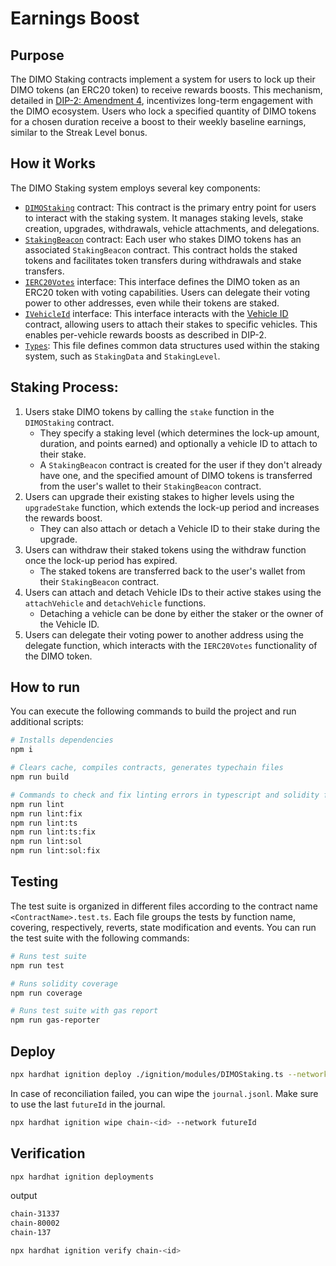 # Earnings Boost

## Purpose
The DIMO Staking contracts implement a system for users to lock up their DIMO tokens (an ERC20 token) to receive rewards boosts. This mechanism, detailed in [DIP-2: Amendment 4](https://docs.dimo.org/governance/amendments/dip2a4), incentivizes long-term engagement with the DIMO ecosystem. Users who lock a specified quantity of DIMO tokens for a chosen duration receive a boost to their weekly baseline earnings, similar to the Streak Level bonus.

## How it Works
The DIMO Staking system employs several key components:
   * [`DIMOStaking`](https://github.com/DIMO-Network/earnings-boost/blob/main/contracts/Staking.sol) contract: This contract is the primary entry point for users to interact with the staking system. It manages staking levels, stake creation, upgrades, withdrawals, vehicle attachments, and delegations.
   * [`StakingBeacon`](https://github.com/DIMO-Network/earnings-boost/blob/main/contracts/StakingBeacon.sol) contract: Each user who stakes DIMO tokens has an associated `StakingBeacon` contract. This contract holds the staked tokens and facilitates token transfers during withdrawals and stake transfers.
   * [`IERC20Votes`](https://github.com/DIMO-Network/earnings-boost/blob/main/contracts/interfaces/IERC20Votes.sol) interface: This interface defines the DIMO token as an ERC20 token with voting capabilities. Users can delegate their voting power to other addresses, even while their tokens are staked.
   * [`IVehicleId`](https://github.com/DIMO-Network/earnings-boost/blob/main/contracts/interfaces/IVehicleId.sol) interface: This interface interacts with the [Vehicle ID](https://github.com/DIMO-Network/dimo-identity/blob/main/contracts/NFTs/VehicleId.sol) contract, allowing users to attach their stakes to specific vehicles. This enables per-vehicle rewards boosts as described in DIP-2.
   * [`Types`](https://github.com/DIMO-Network/earnings-boost/blob/main/contracts/Types.sol): This file defines common data structures used within the staking system, such as `StakingData` and `StakingLevel`.

## Staking Process:
1. Users stake DIMO tokens by calling the `stake` function in the `DIMOStaking` contract.
    * They specify a staking level (which determines the lock-up amount, duration, and points earned) and optionally a vehicle ID to attach to their stake.
    * A `StakingBeacon` contract is created for the user if they don't already have one, and the specified amount of DIMO tokens is transferred from the user's wallet to their `StakingBeacon` contract.
2. Users can upgrade their existing stakes to higher levels using the `upgradeStake` function, which extends the lock-up period and increases the rewards boost.
    * They can also attach or detach a Vehicle ID to their stake during the upgrade.
3. Users can withdraw their staked tokens using the withdraw function once the lock-up period has expired.
    * The staked tokens are transferred back to the user's wallet from their `StakingBeacon` contract.
4. Users can attach and detach Vehicle IDs to their active stakes using the `attachVehicle` and `detachVehicle` functions.
    * Detaching a vehicle can be done by either the staker or the owner of the Vehicle ID.
5. Users can delegate their voting power to another address using the delegate function, which interacts with the `IERC20Votes` functionality of the DIMO token.


## How to run

You can execute the following commands to build the project and run additional scripts:

```sh
# Installs dependencies
npm i

# Clears cache, compiles contracts, generates typechain files
npm run build

# Commands to check and fix linting errors in typescript and solidity files
npm run lint
npm run lint:fix
npm run lint:ts
npm run lint:ts:fix
npm run lint:sol
npm run lint:sol:fix
```

## Testing

The test suite is organized in different files according to the contract name `<ContractName>.test.ts`. Each file groups the tests by function name, covering, respectively, reverts, state modification and events. You can run the test suite with the following commands:

```sh
# Runs test suite
npm run test

# Runs solidity coverage
npm run coverage

# Runs test suite with gas report
npm run gas-reporter
```

## Deploy

```sh
npx hardhat ignition deploy ./ignition/modules/DIMOStaking.ts --network <network>
```

In case of reconciliation failed, you can wipe the `journal.jsonl`. Make sure to use the last `futureId` in the journal.

```sh
npx hardhat ignition wipe chain-<id> --network futureId
```

## Verification

```sh
npx hardhat ignition deployments
```

output
```sh
chain-31337
chain-80002
chain-137
```

```sh
npx hardhat ignition verify chain-<id>
```
